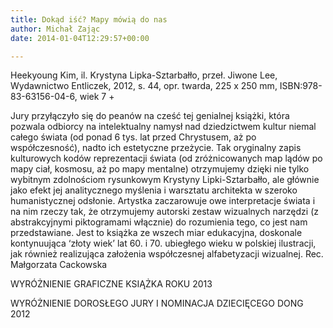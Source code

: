 ```yaml
---
title: Dokąd iść? Mapy mówią do nas
author: Michał Zając
date: 2014-01-04T12:29:57+00:00

---
```

Heekyoung Kim, il. Krystyna Lipka-Sztarbałło, przeł. Jiwone Lee, Wydawnictwo Entliczek, 2012, s. 44, opr. twarda, 225 x 250 mm, ISBN:978-83-63156-04-6, wiek 7 +

Jury przyłączyło się do peanów na cześć tej genialnej książki, która pozwala odbiorcy na intelektualny namysł nad dziedzictwem kultur niemal całego świata (od ponad 6 tys. lat przed Chrystusem, aż po współczesność), nadto ich estetyczne przeżycie. Tak oryginalny zapis kulturowych kodów reprezentacji świata (od zróżnicowanych map lądów po mapy ciał, kosmosu, aż po mapy mentalne) otrzymujemy dzięki nie tylko wybitnym zdolnościom rysunkowym Krystyny Lipki-Sztarbałło, ale głównie jako efekt jej analitycznego myślenia i warsztatu architekta w szeroko humanistycznej odsłonie. Artystka zaczarowuje owe interpretacje świata i na nim rzeczy tak, że otrzymujemy autorski zestaw wizualnych narzędzi (z abstrakcyjnymi piktogramami włącznie) do rozumienia tego, co jest nam przedstawiane. Jest to książka ze wszech miar edukacyjna, doskonale kontynuująca ‘złoty wiek’ lat 60. i 70. ubiegłego wieku w polskiej ilustracji, jak również realizująca założenia współczesnej alfabetyzacji wizualnej. Rec. Małgorzata Cackowska
  
WYRÓŻNIENIE GRAFICZNE KSIĄŻKA ROKU 2013

WYRÓŻNIENIE DOROSŁEGO JURY I NOMINACJA DZIECIĘCEGO DONG 2012
